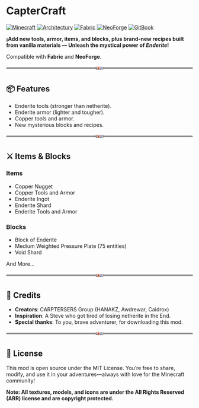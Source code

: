 # CapterCraft

[![Minecraft](https://img.shields.io/badge/Minecraft-1.21.1-green.svg)](https://www.minecraft.net/)
[![Architectury](https://img.shields.io/badge/Architectury-API-blue.svg)](https://github.com/Architectury/ArchitecturyAPI)
[![Fabric](https://img.shields.io/badge/Fabric-Loader-purple.svg)](https://fabricmc.net/)
[![NeoForge](https://img.shields.io/badge/NeoForge-Loader-orange.svg)](https://neoforged.net/)
[![GitBook](https://img.shields.io/static/v1?message=Documentation\&logo=gitbook\&logoColor=ffffff\&label=%20\&labelColor=B22222\&color=000)](https://captersers-org.gitbook.io/captersers-org/)

**¡Add new tools, armor, items, and blocks, plus brand-new recipes built from vanilla materials — Unleash the mystical power of _Enderite_!**

Compatible with **Fabric** and **NeoForge**.

![break_line](.github/images/page/break_line.png)

## 📦 Features

- Enderite tools (stronger than netherite).
- Enderite armor (lighter and tougher).
- Copper tools and armor.
- New mysterious blocks and recipes.

![break_line](.github/images/page/break_line.png)

## ⚔️ Items & Blocks

### Items
- Copper Nugget 
- Copper Tools and Armor
- Enderite Ingot
- Enderite Shard
- Enderite Tools and Armor

### Blocks
- Block of Enderite
- Medium Weighted Pressure Plate (75 entities)
- Void Shard

And More...

![break_line](.github/images/page/break_line.png)

## 👥 Credits

- **Creators**: CARPTERSERS Group (HANAKZ, Awdrewar, Caidrox)
- **Inspiration**: A Steve who got tired of losing netherite in the End.
- **Special thanks**: To you, brave adventurer, for downloading this mod.

![break_line](.github/images/page/break_line.png)

## 🧾 License

This mod is open source under the MIT License.
You’re free to share, modify, and use it in your adventures—always with love for the Minecraft community!

**Note: All textures, models, and icons are under the All Rights Reserved (ARR) license and are copyright protected.**
